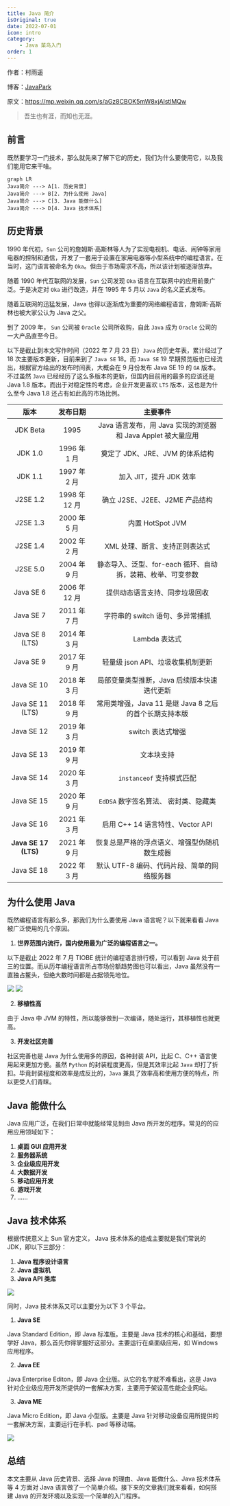 ```yaml
---
title: Java 简介
isOriginal: true
date: 2022-07-01
icon: intro
category:
    - Java 菜鸟入门
order: 1
---
```


作者：村雨遥

博客：[JavaPark](https://cunyu1943.github.io/JavaPark)

原文：https://mp.weixin.qq.com/s/aGz8CBOK5mW8xjAlstlMQw

> 吾生也有涯，而知也无涯。

## 前言

既然要学习一门技术，那么就先来了解下它的历史，我们为什么要使用它，以及我们能用它来干啥。

```mermaid
graph LR
Java简介 ---> A[1. 历史背景]
Java简介 ---> B[2. 为什么使用 Java]
Java简介 ---> C[3. Java 能做什么]
Java简介 ---> D[4. Java 技术体系]
```

## 历史背景

1990 年代初，`Sun` 公司的詹姆斯·高斯林等人为了实现电视机、电话、闹钟等家用电器的控制和通信，开发了一套用于设置在家用电器等小型系统中的编程语言。在当时，这门语言被命名为 `Oka`。但由于市场需求不高，所以该计划被逐渐放弃。

随着 1990 年代互联网的发展，`Sun` 公司发现 `Oka` 语言在互联网中的应用前景广泛。于是决定对 `Oka` 进行改造，并在 1995 年 5 月以 `Java` 的名义正式发布。

随着互联网的迅猛发展，Java 也得以逐渐成为重要的网络编程语言，詹姆斯·高斯林也被大家公认为 Java 之父。

到了 2009 年， `Sun` 公司被 `Oracle` 公司所收购，自此 `Java` 成为 `Oracle` 公司的一大产品直至今日。

以下是截止到本文写作时间（2022 年 7 月 23 日）`Java` 的历史年表，累计经过了 18 次主要版本更新，目前来到了 `Java SE` 18。而 `Java SE` 19 早期预览版也已经流出，根据官方给出的发布时间表，大概会在 9 月份发布 Java SE 19 的 `GA` 版本。不过虽然 `Java` 已经经历了这么多版本的更新，但国内目前用的最多的应该还是 Java 1.8 版本。而出于对稳定性的考虑，企业开发更喜欢 `LTS` 版本，这也是为什么至今 Java 1.8 还占有如此高的市场比例。

|         版本         |   发布日期    |                           主要事件                           |
| :------------------: | :-----------: | :----------------------------------------------------------: |
|       JDK Beta       |     1995      | Java 语言发布，用 Java 实现的浏览器和 Java Applet 被大量应用 |
|       JDK 1.0        | 1996 年 1 月  |               奠定了 JDK、JRE、JVM 的体系结构                |
|       JDK 1.1        | 1997 年 2 月  |                   加入 JIT，提升 JDK 效率                    |
|       J2SE 1.2       | 1998 年 12 月 |                确立 J2SE、J2EE、J2ME 产品结构                |
|       J2SE 1.3       | 2000 年 5 月  |                       内置 HotSpot JVM                       |
|       J2SE 1.4       | 2002 年 2 月  |                XML 处理、断言、支持正则表达式                |
|       J2SE 5.0       | 2004 年 9 月  | 静态导入、泛型、for-each 循环、自动拆，装箱、枚举、可变参数  |
|      Java SE 6       | 2006 年 12 月 |                提供动态语言支持、同步垃圾回收                |
|      Java SE 7       | 2011 年 7 月  |               字符串的 switch 语句、多异常捕抓               |
|   Java SE 8 (LTS)    | 2014 年 3 月  |                        Lambda 表达式                         |
|      Java SE 9       | 2017 年 9 月  |              轻量级 json API、垃圾收集机制更新               |
|      Java SE 10      | 2018 年 3 月  |         局部变量类型推断，Java 后续版本快速迭代更新          |
|   Java SE 11 (LTS)   | 2018 年 9 月  |    常用类增强，Java 11 是继 Java 8 之后的首个长期支持本版    |
|      Java SE 12      | 2019 年 3 月  |                      switch 表达式增强                       |
|      Java SE 13      | 2019 年 9 月  |                          文本块支持                          |
|      Java SE 14      | 2020 年 3 月  |                  `instanceof` 支持模式匹配                   |
|      Java SE 15      | 2020 年 9 月  |            `EdDSA` 数字签名算法、 密封类、隐藏类             |
|      Java SE 16      | 2021 年 3 月  |               启用 C++ 14 语言特性、Vector API               |
| **Java SE 17 (LTS)** | 2021 年 9 月  |         恢复总是严格的浮点语义、增强型伪随机数生成器         |
|      Java SE 18      | 2022 年 3 月  |         默认 UTF-8 编码、代码片段、简单的网络服务器          |

## 为什么使用 Java

既然编程语言有那么多，那我们为什么要使用 Java 语言呢？以下就来看看 Java 被广泛使用的几个原因。

1.  **世界范围内流行，国内使用最为广泛的编程语言之一。**

以下是截止 2022 年 7 月 TIOBE 统计的编程语言排行榜，可以看到 Java 处于前三的位置。而从历年编程语言所占市场份额趋势图也可以看出，Java 虽然没有一直独占鳌头，但绝大数时间都是占据领先地位。

![](https://img-blog.csdnimg.cn/6637fb1c44b9454f98a730133d895747.png)
![](https://img-blog.csdnimg.cn/f9b7d09d943c4bb38f8ec076c504fe41.png)

2. **移植性高**

由于 Java 中 JVM 的特性，所以能够做到一次编译，随处运行，其移植性也就更高。

3.  **开发社区完善**

社区完善也是 Java 为什么使用多的原因，各种封装 API，比起 C、C++ 语言使用起来更加方便。虽然 `Python` 的封装程度更高，但是其效率比起 `Java` 却打了折扣。毕竟封装程度和效率是成反比的，`Java` 兼具了效率高和使用方便的特点，所以更受人们青睐。

## Java 能做什么

Java 应用广泛，在我们日常中就能经常见到由 Java 所开发的程序。常见的的应用应用领域如下：

1. **桌面 GUI 应用开发**
2. **服务器系统**
3. **企业级应用开发**
4. **大数据开发**
5. **移动应用开发**
6. **游戏开发**
7. ……

## Java 技术体系

根据传统意义上 Sun 官方定义， Java 技术体系的组成主要就是我们常说的 JDK，即以下三部分：

1.  **Java 程序设计语言**
2.  **Java 虚拟机**
3.  **Java API 类库**

![](https://img-blog.csdnimg.cn/4dfc7057ff0f406187a2c7def724b99a.png)

同时，Java 技术体系又可以主要分为以下 3 个平台。

1.  **Java SE**

Java Standard Edition，即 Java 标准版。主要是 Java 技术的核心和基础，要想学好 Java，那么首先你得掌握好这部分。主要运行在桌面级应用，如 Windows 应用程序。

2.  **Java EE**

Java Enterprise Editon，即 Java 企业版。从它的名字就不难看出，这是 Java 针对企业级应用开发所提供的一套解决方案，主要用于架设高性能企业网站。

3.  **Java ME**

Java Micro Edition，即 Java 小型版。主要是 Java 针对移动设备应用所提供的一套解决方案，主要运行在手机、pad 等移动端。

![](https://img-blog.csdnimg.cn/b0ad3b942def40e2a6cec69f15072a27.png)

## 总结

本文主要从 Java 历史背景、选择 Java 的理由、Java 能做什么、Java 技术体系等 4 方面对 Java 语言做了一个简单介绍。接下来的文章我们就来看看，如何搭建 Java 的开发环境以及实现一个简单的入门程序。
